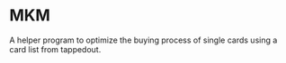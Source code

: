 # MKM
A helper program to optimize the buying process of single cards using a card list from tappedout.
